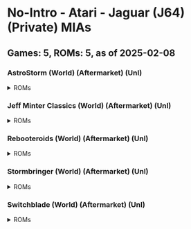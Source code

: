 # No-Intro - Atari - Jaguar (J64) (Private) MIAs
## Games: 5, ROMs: 5, as of 2025-02-08
### AstroStorm (World) (Aftermarket) (Unl)
<details>
<summary>ROMs</summary>

- AstroStorm (World) (Aftermarket) (Unl).j64, CRC: fb0f685e
</details>

### Jeff Minter Classics (World) (Aftermarket) (Unl)
<details>
<summary>ROMs</summary>

- Jeff Minter Classics (World) (Aftermarket) (Unl).j64, CRC: 05bf2157
</details>

### Rebooteroids (World) (Aftermarket) (Unl)
<details>
<summary>ROMs</summary>

- Rebooteroids (World) (Aftermarket) (Unl).j64, CRC: ff43a74f
</details>

### Stormbringer (World) (Aftermarket) (Unl)
<details>
<summary>ROMs</summary>

- Stormbringer (World) (Aftermarket) (Unl).j64, CRC: 5ae29fee
</details>

### Switchblade (World) (Aftermarket) (Unl)
<details>
<summary>ROMs</summary>

- Switchblade (World) (Aftermarket) (Unl).j64, CRC: eacd9959
</details>

